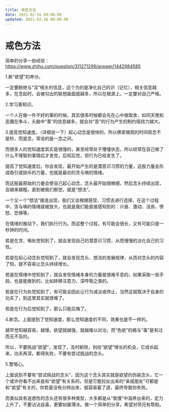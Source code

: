 ```yaml
---
title: 戒色方法
date: 2021-02-16 00:00:00
updated: 2021-02-16 00:00:00
---
```


# 戒色方法

简单的分享一些经验：https://www.zhihu.com/question/311271299/answer/1442984585

1.断“欲望”的养分。

一定要断绝与“淫”相关的信息，这个为的是净化自己的识（记忆），相关信息越多，在念起时，会被勾出的联想画面就越多，所以在根源上，一定要对自己严格。

2.学习善知识。

一个人在做一件不好的事的时候，其实很多时候都会先在心中做取舍，如同天使和恶魔在争斗，头脑中“善”的信息越多，就会对“恶”的行为产生的制约阻挠力越大。

3.提高觉知速度。（详细说一下）起心动念是很快的，所以佛家微观的时间观念不是秒，而是念，常说的是一念之间。

而很多人的觉知速度其实是很慢的，甚至经常处于懵懂状态，所以经常在自己做了什么不理智的事情后才发觉，后知后觉，但行为已经发生了。

提高了觉知速度后，你会发现，最开始产生的是潜意识习惯的力量，这股力量会形成吸引或排斥的力量，也就是最初的贪与嗔的情绪。

而这股最原始的力量会使自己起心动念，念头最开始很微细，然后念头持续出现，会越来越粗，直到被我们察觉，就是“想法”。

一个又一个“想法”接连出现，我们又会根据感受、习惯去进行选择，在这个过程中，贪与嗔的情绪就被放大，也就是我们能直接感知到的：兴奋、激动、沮丧、愤怒、恐惧等。

在情绪的推动下，我们执行行为。而这整个过程，有可能会很长，又有可能只是一秒钟的时间。

若是在贪、嗔处觉知到了，就会发现自己的潜意识习惯，从而慢慢的淡化自己的习性。

若是在起心动念处觉知到了，就会发现念头、想法的发展规律，从而对念头的内容了知，就不容易让念头持续增长。

若是在情绪中觉知到了，就会发现情绪本身的力量是很难平息的，如果采取一些手段，也是能做到的。比如转移注意力、深呼吸之类的。

若是在行为处觉知到了，有可能会因此让行为减淡或停止，当然这就取决于自身的功夫了，到这里其实就很难了。

若是在行为后觉知到了，那么只能后悔了。

4.断念。上面提到了觉知速度，那么觉知速度的不同，效果也是不一样的。

越早觉知越容易，越慢，欲望就越强，就越难以对治，而“色欲”的瘾与“毒”是有过而无不及的。

所以，不要挑战“欲望”，发现了，及时断除，别给“欲望”增长的机会，它成长起来，功夫再深，都得失败，不要有尝试挑战的念头。

5.警惕心。

上面说到不要有“尝试挑战的念头”，因为这个念头其实就是欲望的伪装念头，它一个或许你看不出来是和“欲望”有关系的，但是它能拉扯出来的“亲戚朋友”可都是和“欲望”有关的，你若是没有分辨出来，就容易着了道，最终导致你失败。

而类似具有迷惑性的念头还有很多种类型，大多都是从“我慢”中滋养出来的，定力上升了，不要沾沾自喜，更要如屡薄冰。做一个简单的分享，希望对师兄有帮助。
